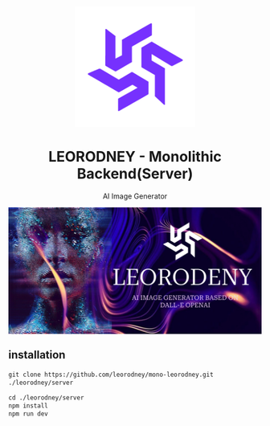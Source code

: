 <p align="center">
<img width="240px" src="assets/leorodney-purple.png"/>
</p>
<h1 align="center">LEORODNEY - Monolithic Backend(Server)</h1>
<p align="center">AI Image Generator</p>
<img align="center" src="assets/FrontCover.png" alt="Front Cover"/>

## installation

```shell
git clone https://github.com/leorodney/mono-leorodney.git ./leorodney/server
```

```shell
cd ./leorodney/server
npm install
npm run dev
```
